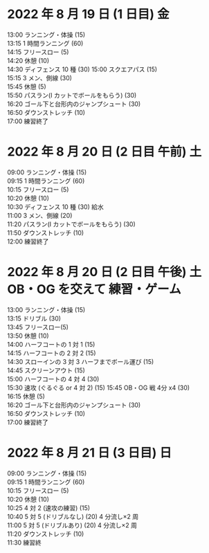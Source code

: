 # 2022 年 8 月 19 日 (1 日目) 金

13:00 ランニング・体操 (15)  
13:15 1 時間ランニング (60)  
14:15 フリースロー (5)  
14:20 休憩 (10)  
14:30 ディフェンス 10 種 (30)
15:00 スクエアパス (15)  
15:15 3 メン、側線 (30)  
15:45 休憩 (5)  
15:50 パスラン(I カットでボールをもらう) (30)  
16:20 ゴール下と台形内のジャンプシュート (30)  
16:50 ダウンストレッチ (10)  
17:00 練習終了

# 2022 年 8 月 20 日 (2 日目 午前) 土

09:00 ランニング・体操 (15)  
09:15 1 時間ランニング (60)  
10:15 フリースロー (5)  
10:20 休憩 (10)  
10:30 ディフェンス 10 種 (30)
給水  
11:00 3 メン、側線 (20)  
11:20 パスラン(I カットでボールをもらう) (30)  
11:50 ダウンストレッチ (10)  
12:00 練習終了

# 2022 年 8 月 20 日 (2 日目 午後) 土 OB・OG を交えて 練習・ゲーム 

13:00 ランニング・体操 (15)  
13:15 ドリブル (30)  
13:45 フリースロー(5)  
13:50 休憩 (10)  
14:00 ハーフコートの 1 対 1 (15)  
14:15 ハーフコートの 2 対 2 (15)  
14:30 スローインの 3 対 3 ハーフまでボール運び (15)  
14:45 スクリーンアウト (15)  
15:00 ハーフコートの 4 対 4 (30)  
15:30 速攻 (ぐるぐる or 4 対 2) (15)
15:45 OB・OG 戦 4分 x4 (30)  
16:15 休憩 (5)  
16:20 ゴール下と台形内のジャンプシュート (30)  
16:50 ダウンストレッチ (10)  
17:00 練習終了

# 2022 年 8 月 21 日 (3 日目) 日

09:00 ランニング・体操 (15)  
09:15 1 時間ランニング (60)  
10:15 フリースロー (5)  
10:20 休憩 (10)  
10:25 4 対 2 (速攻の練習) (15)  
10:40 5 対 5 (ドリブルなし) (20) 4 分流し×2 周  
11:00 5 対 5 (ドリブルあり) (20) 4 分流し×2 周  
11:20 ダウンストレッチ (10)  
11:30 練習終
